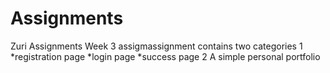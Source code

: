 # Assignments
Zuri Assignments 
Week 3 assigmassignment contains two categories
1 *registration page
*login page
*success page
2 A simple personal portfolio 
